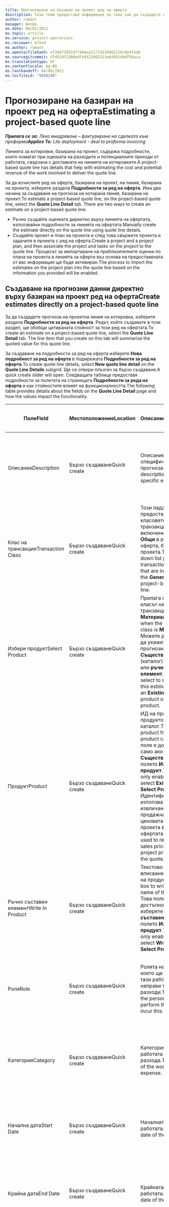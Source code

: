```yaml
---
title: Прогнозиране на базиран на проект ред на оферта
description: Тази тема предоставя информация за това как да създадете прогноза на базиран на проект ред на оферта.
author: rumant
manager: Annbe
ms.date: 04/01/2021
ms.topic: article
ms.service: project-operations
ms.reviewer: kfend
ms.author: rumant
ms.openlocfilehash: ef30df2921df7464aa2173161898121dc8e4f440
ms.sourcegitcommit: 5fd529f2308edfe9322082313e6d50146df56aca
ms.translationtype: HT
ms.contentlocale: bg-BG
ms.lasthandoff: 04/06/2021
ms.locfileid: "5858190"
---
```

# <a name="estimating-a-project-based-quote-line"></a><span data-ttu-id="7e9e0-103">Прогнозиране на базиран на проект ред на оферта</span><span class="sxs-lookup"><span data-stu-id="7e9e0-103">Estimating a project-based quote line</span></span>

<span data-ttu-id="7e9e0-104">_**Прилага се за:** Леко внедряване – фактуриране на сделката към проформа_</span><span class="sxs-lookup"><span data-stu-id="7e9e0-104">_**Applies To:** Lite deployment - deal to proforma invoicing_</span></span>

<span data-ttu-id="7e9e0-105">Линията за котировки, базирана на проект, съдържа подробности, които помагат при оценката на разходите и потенциалните приходи от работата, свързана с доставката на линията на котировките.</span><span class="sxs-lookup"><span data-stu-id="7e9e0-105">A project-based quote line has details that help with estimating the cost and potential revenue of the work involved to deliver the quote line.</span></span>

<span data-ttu-id="7e9e0-106">За да изчислите ред на оферта, базирана на проект, на линия, базирана на проекта, изберете раздела **Подробности за ред на оферта**. Има два начина за създаване на прогноза на котирана линия, базирана на проект:</span><span class="sxs-lookup"><span data-stu-id="7e9e0-106">To estimate a project-based quote line, on the project-based quote line, select the **Quote Line Detail** tab. There are two ways to create an estimate on a project-based quote line:</span></span>

- <span data-ttu-id="7e9e0-107">Ръчно създайте оценката директно върху линията на офертата, използвайки подробности за линията на офертата.</span><span class="sxs-lookup"><span data-stu-id="7e9e0-107">Manually create the estimate directly on the quote line using quote line details.</span></span> 
- <span data-ttu-id="7e9e0-108">Създайте проект и план на проекта и след това свържете проекта и задачите в проекта с ред на оферта.</span><span class="sxs-lookup"><span data-stu-id="7e9e0-108">Create a project and a project plan, and then associate the project and tasks on the project to the quote line.</span></span> <span data-ttu-id="7e9e0-109">Процесът за импортиране на приблизителните оценки по плана на проекта в линията за оферти въз основа на предоставената от вас информация ще бъде активиран.</span><span class="sxs-lookup"><span data-stu-id="7e9e0-109">The process to import the estimates on the project plan into the quote line based on the information you provided will be enabled.</span></span>

## <a name="create-estimates-directly-on-a-project-based-quote-line"></a><span data-ttu-id="7e9e0-110">Създаване на прогнозни данни директно върху базиран на проект ред на оферта</span><span class="sxs-lookup"><span data-stu-id="7e9e0-110">Create estimates directly on a project-based quote line</span></span>

<span data-ttu-id="7e9e0-111">За да създадете прогноза на проектна линия на котировка, изберете раздела **Подробности за ред на оферта**. Редът, който създавате в този раздел, ще обобщи цитираната стойност за този ред на офертата.</span><span class="sxs-lookup"><span data-stu-id="7e9e0-111">To create an estimate on a project-based quote line, select the **Quote Line Detail** tab. The line item that you create on this tab will summarize the quoted value for this quote line.</span></span> 

<span data-ttu-id="7e9e0-112">За създаване на подробности за ред на оферта изберете **Нова подробност за ред на оферта** в подмрежата **Подробности за ред на оферта**.</span><span class="sxs-lookup"><span data-stu-id="7e9e0-112">To create quote line details, select **New quote line detail** on the **Quote Line Details** subgrid.</span></span> <span data-ttu-id="7e9e0-113">Ще се отвори плъзгач за бързо създаване.</span><span class="sxs-lookup"><span data-stu-id="7e9e0-113">A quick create slider will open.</span></span> <span data-ttu-id="7e9e0-114">Следващата таблица предоставя подробности за полетата на страницата **Подробности за реда на оферта** и как стойностите влияят на функционалността.</span><span class="sxs-lookup"><span data-stu-id="7e9e0-114">The following table provides details about the fields on the **Quote Line Detail** page and how the values impact the functionality.</span></span>

| <span data-ttu-id="7e9e0-115">**Поле**</span><span class="sxs-lookup"><span data-stu-id="7e9e0-115">**Field**</span></span> | <span data-ttu-id="7e9e0-116">**Местоположение**</span><span class="sxs-lookup"><span data-stu-id="7e9e0-116">**Location**</span></span> | <span data-ttu-id="7e9e0-117">**Описание**</span><span class="sxs-lookup"><span data-stu-id="7e9e0-117">**Description**</span></span> | <span data-ttu-id="7e9e0-118">**Въздействие надолу по течението**</span><span class="sxs-lookup"><span data-stu-id="7e9e0-118">**Downstream impact**</span></span> |
| --- | --- | --- | --- |
| <span data-ttu-id="7e9e0-119">Описание</span><span class="sxs-lookup"><span data-stu-id="7e9e0-119">Description</span></span> | <span data-ttu-id="7e9e0-120">Бързо създаване</span><span class="sxs-lookup"><span data-stu-id="7e9e0-120">Quick create</span></span> | <span data-ttu-id="7e9e0-121">Описание на специфична прогноза.</span><span class="sxs-lookup"><span data-stu-id="7e9e0-121">A description of the specific estimate.</span></span> | <span data-ttu-id="7e9e0-122">Тази стойност по подразбиране е свързана с подробности за котировката за цена, която се създава автоматично.</span><span class="sxs-lookup"><span data-stu-id="7e9e0-122">This value defaults to the related quote line detail for cost that is automatically created.</span></span> |
| <span data-ttu-id="7e9e0-123">Клас на трансакция</span><span class="sxs-lookup"><span data-stu-id="7e9e0-123">Transaction Class</span></span> | <span data-ttu-id="7e9e0-124">Бързо създаване</span><span class="sxs-lookup"><span data-stu-id="7e9e0-124">Quick create</span></span> | <span data-ttu-id="7e9e0-125">Този падащ списък предоставя класовете транзакции, които са включени в раздела **Общи** в реда на оферта, базиран на проекта.</span><span class="sxs-lookup"><span data-stu-id="7e9e0-125">This drop-down list provides the transaction classes that are included on the **General** tab of the project-based quote line.</span></span>  | <span data-ttu-id="7e9e0-126">Тази стойност по подразбиране е свързана с подробности за котировката за цена, която се създава автоматично.</span><span class="sxs-lookup"><span data-stu-id="7e9e0-126">This value defaults to the related quote line detail for cost that is automatically created.</span></span> |
| <span data-ttu-id="7e9e0-127">Избери продукт</span><span class="sxs-lookup"><span data-stu-id="7e9e0-127">Select Product</span></span> | <span data-ttu-id="7e9e0-128">Бързо създаване</span><span class="sxs-lookup"><span data-stu-id="7e9e0-128">Quick create</span></span> | <span data-ttu-id="7e9e0-129">Прилага се, когато класът на транзакцията е **Материал**.</span><span class="sxs-lookup"><span data-stu-id="7e9e0-129">Applies when the transaction class is **Material**.</span></span> <span data-ttu-id="7e9e0-130">Можете да изберете да укажете, че тази прогнозна линия е за **Съществуващ** (каталог) продукт или **ръчно съставен елемент**.</span><span class="sxs-lookup"><span data-stu-id="7e9e0-130">You can select to specify that this estimate line is for an **Existing** (catalog) product or a **Write In** product.</span></span> | <span data-ttu-id="7e9e0-131">Тази стойност по подразбиране е свързана с подробности за котировката за цена, която се създава автоматично.</span><span class="sxs-lookup"><span data-stu-id="7e9e0-131">This value defaults to the related quote line detail for cost that is automatically created.</span></span> |
| <span data-ttu-id="7e9e0-132">Продукт</span><span class="sxs-lookup"><span data-stu-id="7e9e0-132">Product</span></span> | <span data-ttu-id="7e9e0-133">Бързо създаване</span><span class="sxs-lookup"><span data-stu-id="7e9e0-133">Quick create</span></span> | <span data-ttu-id="7e9e0-134">ИД на продукта от продуктовия каталог.</span><span class="sxs-lookup"><span data-stu-id="7e9e0-134">The ID of the product from the product catalog.</span></span> <span data-ttu-id="7e9e0-135">Това поле е достъпно само ако изберете **Съществуващ** в полето **Изберете продукт**.</span><span class="sxs-lookup"><span data-stu-id="7e9e0-135">This field is only enabled if you select **Existing** in the **Select Product** field.</span></span> <span data-ttu-id="7e9e0-136">Идентификаторът се използва за извличане на продажната цена от ценовата листа на проекта в офертата.</span><span class="sxs-lookup"><span data-stu-id="7e9e0-136">The ID is used to retrieve the sales price from the project price list on the quote.</span></span> | <span data-ttu-id="7e9e0-137">Тази стойност по подразбиране е свързана с подробности за котировката за цена, която се създава автоматично.</span><span class="sxs-lookup"><span data-stu-id="7e9e0-137">This value defaults to the related quote line detail for cost that is automatically created.</span></span> |
| <span data-ttu-id="7e9e0-138">Ръчно съставен елемент</span><span class="sxs-lookup"><span data-stu-id="7e9e0-138">Write In Product</span></span> | <span data-ttu-id="7e9e0-139">Бързо създаване</span><span class="sxs-lookup"><span data-stu-id="7e9e0-139">Quick create</span></span> | <span data-ttu-id="7e9e0-140">Текстово поле за вписване на името на продукта.</span><span class="sxs-lookup"><span data-stu-id="7e9e0-140">A text box to write in the name of the product.</span></span> <span data-ttu-id="7e9e0-141">Това поле е достъпно само ако изберете **ръчно съставен елемент** в полето **Изберете продукт**.</span><span class="sxs-lookup"><span data-stu-id="7e9e0-141">This field is only enabled if you select **Write In** in the **Select Product** field.</span></span>| <span data-ttu-id="7e9e0-142">Тази стойност по подразбиране е свързана с подробности за котировката за цена, която се създава автоматично.</span><span class="sxs-lookup"><span data-stu-id="7e9e0-142">This value defaults to the related quote line detail for cost that is automatically created.</span></span> |
| <span data-ttu-id="7e9e0-143">Роля</span><span class="sxs-lookup"><span data-stu-id="7e9e0-143">Role</span></span> | <span data-ttu-id="7e9e0-144">Бързо създаване</span><span class="sxs-lookup"><span data-stu-id="7e9e0-144">Quick create</span></span> | <span data-ttu-id="7e9e0-145">Ролята на лицето, което ще извърши тази работа или ще направи тези разходи.</span><span class="sxs-lookup"><span data-stu-id="7e9e0-145">The role of the person that will perform this work or incur this expense.</span></span> | <span data-ttu-id="7e9e0-146">Тази стойност по подразбиране е свързана с подробности за котировката за цена, която се създава автоматично.</span><span class="sxs-lookup"><span data-stu-id="7e9e0-146">This value defaults to the related quote line detail for cost that is automatically created.</span></span> |
| <span data-ttu-id="7e9e0-147">Категория</span><span class="sxs-lookup"><span data-stu-id="7e9e0-147">Category</span></span> | <span data-ttu-id="7e9e0-148">Бързо създаване</span><span class="sxs-lookup"><span data-stu-id="7e9e0-148">Quick create</span></span> | <span data-ttu-id="7e9e0-149">Категорията на работата или разхода.</span><span class="sxs-lookup"><span data-stu-id="7e9e0-149">The category of the work or expense.</span></span> | <span data-ttu-id="7e9e0-150">Тази стойност по подразбиране е свързана с подробности за котировката за цена, която се създава автоматично.</span><span class="sxs-lookup"><span data-stu-id="7e9e0-150">This value defaults to the related quote line detail for cost that is automatically created.</span></span> |
| <span data-ttu-id="7e9e0-151">Начална дата</span><span class="sxs-lookup"><span data-stu-id="7e9e0-151">Start Date</span></span> | <span data-ttu-id="7e9e0-152">Бързо създаване</span><span class="sxs-lookup"><span data-stu-id="7e9e0-152">Quick create</span></span> | <span data-ttu-id="7e9e0-153">Началната дата на работата.</span><span class="sxs-lookup"><span data-stu-id="7e9e0-153">The start date of the work.</span></span> | <span data-ttu-id="7e9e0-154">Това поле се задава по подразбиране на подробности за котировката за цена, която се създава автоматично.</span><span class="sxs-lookup"><span data-stu-id="7e9e0-154">This field defaults to the quote line detail for cost that is automatically created.</span></span> |
| <span data-ttu-id="7e9e0-155">Крайна дата</span><span class="sxs-lookup"><span data-stu-id="7e9e0-155">End Date</span></span> | <span data-ttu-id="7e9e0-156">Бързо създаване</span><span class="sxs-lookup"><span data-stu-id="7e9e0-156">Quick create</span></span> | <span data-ttu-id="7e9e0-157">Крайната дата на работата.</span><span class="sxs-lookup"><span data-stu-id="7e9e0-157">The end date of the work.</span></span> | <span data-ttu-id="7e9e0-158">Това поле се задава по подразбиране на подробности за котировката за цена, която се създава автоматично.</span><span class="sxs-lookup"><span data-stu-id="7e9e0-158">This field defaults to the quote line detail for cost that is automatically created.</span></span> |
| <span data-ttu-id="7e9e0-159">Ресурсна единица</span><span class="sxs-lookup"><span data-stu-id="7e9e0-159">Resourcing Unit</span></span> | <span data-ttu-id="7e9e0-160">Бързо създаване</span><span class="sxs-lookup"><span data-stu-id="7e9e0-160">Quick create</span></span> | <span data-ttu-id="7e9e0-161">Ресурсното звено, което начислява тези разходи и предоставя ресурса за работа по него.</span><span class="sxs-lookup"><span data-stu-id="7e9e0-161">The resourcing unit that will incur this cost and provide the resource to work on it.</span></span> | <span data-ttu-id="7e9e0-162">Тази стойност се задава по подразбиране на свързана подробност на ред на оферта за разход, която се създава автоматично и се използва при извличането на себестойност.</span><span class="sxs-lookup"><span data-stu-id="7e9e0-162">This value defaults to the related quote line detail for cost that is automatically created and used in the cost price retrieval.</span></span> |
| <span data-ttu-id="7e9e0-163">График на единици</span><span class="sxs-lookup"><span data-stu-id="7e9e0-163">Unit schedule</span></span> | <span data-ttu-id="7e9e0-164">Бързо създаване</span><span class="sxs-lookup"><span data-stu-id="7e9e0-164">Quick create</span></span> | <span data-ttu-id="7e9e0-165">Опаковъчната единица на работа, продукт или разход.</span><span class="sxs-lookup"><span data-stu-id="7e9e0-165">The unit group of the work, product, or expense.</span></span> <span data-ttu-id="7e9e0-166">Единиците принадлежат към график на единица или група единици.</span><span class="sxs-lookup"><span data-stu-id="7e9e0-166">Units belong to a unit schedule or a group of units.</span></span> <span data-ttu-id="7e9e0-167">Например мили и километри са единици, които принадлежат към група единици, която описва разстоянието.</span><span class="sxs-lookup"><span data-stu-id="7e9e0-167">For example, miles and kilometers are units that belong to a group of units that describes distance.</span></span> | <span data-ttu-id="7e9e0-168">Тази стойност по подразбиране е свързана с подробности за котировката за цена, която се създава автоматично.</span><span class="sxs-lookup"><span data-stu-id="7e9e0-168">This value defaults to the related quote line detail for cost that is automatically created.</span></span> |
| <span data-ttu-id="7e9e0-169">Единица</span><span class="sxs-lookup"><span data-stu-id="7e9e0-169">Unit</span></span> | <span data-ttu-id="7e9e0-170">Бързо създаване</span><span class="sxs-lookup"><span data-stu-id="7e9e0-170">Quick create</span></span> | <span data-ttu-id="7e9e0-171">Единицата за работа, продукт или разход.</span><span class="sxs-lookup"><span data-stu-id="7e9e0-171">The unit of the work, product, or expense.</span></span> | <span data-ttu-id="7e9e0-172">Тази стойност по подразбиране е свързана с подробности за котировката за цена, която се създава автоматично.</span><span class="sxs-lookup"><span data-stu-id="7e9e0-172">This value defaults to the related quote line detail for cost that is automatically created.</span></span> |
| <span data-ttu-id="7e9e0-173">Количество</span><span class="sxs-lookup"><span data-stu-id="7e9e0-173">Quantity</span></span> | <span data-ttu-id="7e9e0-174">Бързо създаване</span><span class="sxs-lookup"><span data-stu-id="7e9e0-174">Quick create</span></span> | <span data-ttu-id="7e9e0-175">Количеството на работа, продукт или разход.</span><span class="sxs-lookup"><span data-stu-id="7e9e0-175">The quantity of work, product, or expense.</span></span> | <span data-ttu-id="7e9e0-176">Тази стойност по подразбиране е свързана с подробности за котировката за цена, която се създава автоматично.</span><span class="sxs-lookup"><span data-stu-id="7e9e0-176">This value defaults to the related quote line detail for cost that is automatically created.</span></span> |
| <span data-ttu-id="7e9e0-177">Единична цена</span><span class="sxs-lookup"><span data-stu-id="7e9e0-177">Unit price</span></span> | <span data-ttu-id="7e9e0-178">Бързо създаване</span><span class="sxs-lookup"><span data-stu-id="7e9e0-178">Quick Create</span></span> |<span data-ttu-id="7e9e0-179">Честотата на фактуриране на ролята, която изпълнява работата, цената на единица на продукта или цената на продажба на продукта или категорията разход.</span><span class="sxs-lookup"><span data-stu-id="7e9e0-179">The bill rate of the role that is performing the work, the unit price of the product, or the sales price of the product or expense category.</span></span> <span data-ttu-id="7e9e0-180">Стойността по подразбиране за това поле е **Време** въз основа на комбинацията от стойности на ценовите измерения на ролевата ценова линия на ценовата листа на проекта, която е в сила за началната дата.</span><span class="sxs-lookup"><span data-stu-id="7e9e0-180">The  default for this field is **Time** based on the combination of the pricing dimension values on the role price line of the project price list that is effective for the start date.</span></span> <span data-ttu-id="7e9e0-181">За **Разходи** по подразбиране е от настройката на цената за категорията на транзакцията в ценовата листа на проекта, която е в сила за началната дата.</span><span class="sxs-lookup"><span data-stu-id="7e9e0-181">For **Expenses**, the default is from the price setup for the transaction category in the project price list that is effective for the start date.</span></span> <span data-ttu-id="7e9e0-182">Ако методът на ценообразуване за категорията на транзакцията не е цена на единица, няма подразбиране и това поле остава празно.</span><span class="sxs-lookup"><span data-stu-id="7e9e0-182">If the pricing method for the transaction category isn't price-per-unit, there is no default, and this field is left blank.</span></span> <span data-ttu-id="7e9e0-183">За продукти стойността по подразбиране се основава на ред **Елемент от ценовата листа** в ценовата листа на проекта, която е в сила за началната дата.</span><span class="sxs-lookup"><span data-stu-id="7e9e0-183">For products, the default is based on the **Price list item**  line in the project price list that is effective for the start date.</span></span>| <span data-ttu-id="7e9e0-184">Разходната норма на ролята, която изпълнява работата, цената на единица от разходната категория или единичната цена на продукта.</span><span class="sxs-lookup"><span data-stu-id="7e9e0-184">The cost rate of the role that is performing the work, the cost per unit of the expense category, or the unit cost of the product.</span></span> <span data-ttu-id="7e9e0-185">Стойността по подразбиране за това поле е **Време** въз основа на комбинацията от стойности на ценовите измерения на ролевата ценова линия на ценовата листа на проекта, която е в сила за началната дата.</span><span class="sxs-lookup"><span data-stu-id="7e9e0-185">The default for this field is **Time** based on the combination of the pricing dimension values on the role price line of the project price list that is effective for the start date.</span></span> <span data-ttu-id="7e9e0-186">За **Разходи** по подразбиране е от настройката на цената за категорията на транзакцията в ценовата листа на проекта, която е в сила за началната дата.</span><span class="sxs-lookup"><span data-stu-id="7e9e0-186">For **Expenses**, the default is from the price setup for the transaction category in the project price list that is effective for the start date.</span></span> <span data-ttu-id="7e9e0-187">Ако методът на ценообразуване за категорията на транзакцията не е цена на единица, няма подразбиране и това поле остава празно.</span><span class="sxs-lookup"><span data-stu-id="7e9e0-187">If the pricing method for the transaction category isn't price-per-unit, there is no default, and this field is left blank.</span></span> <span data-ttu-id="7e9e0-188">За продукти стойността по подразбиране се основава на ред **Елемент от ценовата листа** в ценовата листа на проекта, която е в сила за началната дата.</span><span class="sxs-lookup"><span data-stu-id="7e9e0-188">For products, the default is based on the **Price list item**  line in the project price list that is effective for the start date.</span></span>|
| <span data-ttu-id="7e9e0-189">Изчислен данък</span><span class="sxs-lookup"><span data-stu-id="7e9e0-189">Estimated Tax</span></span> | <span data-ttu-id="7e9e0-190">Бързо създаване</span><span class="sxs-lookup"><span data-stu-id="7e9e0-190">Quick create</span></span> | <span data-ttu-id="7e9e0-191">Можете ръчно да въведете прогнозния данък за тази работа или разход.</span><span class="sxs-lookup"><span data-stu-id="7e9e0-191">You can manually enter the estimated tax for this work or expense.</span></span> | <span data-ttu-id="7e9e0-192">Няма въздействие за това поле надолу по веригата.</span><span class="sxs-lookup"><span data-stu-id="7e9e0-192">There is no downstream impact for this field.</span></span> |
| <span data-ttu-id="7e9e0-193">Количество</span><span class="sxs-lookup"><span data-stu-id="7e9e0-193">Amount</span></span> | <span data-ttu-id="7e9e0-194">Бързо създаване</span><span class="sxs-lookup"><span data-stu-id="7e9e0-194">Quick create</span></span> | <span data-ttu-id="7e9e0-195">Можете ръчно да въведете информация в това поле, ако полетата **Количество** и **Цена** се оставят празни.</span><span class="sxs-lookup"><span data-stu-id="7e9e0-195">You can manually input information into this field if the **Quantity** and **Price** fields are left blank.</span></span> <span data-ttu-id="7e9e0-196">Ако тези полета не са празни, това поле става само за четене и се изчислява като (Количество \* Единична цена) + Данък.</span><span class="sxs-lookup"><span data-stu-id="7e9e0-196">If these fields are not blank, this field becomes read only and is calculated as (Quantity \* Unit price) + Tax.</span></span> | <span data-ttu-id="7e9e0-197">Няма въздействие за това поле надолу по веригата.</span><span class="sxs-lookup"><span data-stu-id="7e9e0-197">There is no downstream impact for this field.</span></span> |


## <a name="update-prices-on-quote-line-details"></a><span data-ttu-id="7e9e0-198">Актуализирайте цените на детайлите на офертата</span><span class="sxs-lookup"><span data-stu-id="7e9e0-198">Update prices on quote line details</span></span>

<span data-ttu-id="7e9e0-199">Ако сте променили цените в ценовата листа на проекта, която е приложена към офертата, или в ценовата листа на възложителя, можете да изберете страницата **Преизчислете** на **Оферта**, за да опресните цените в подробностите за отделните оферти, за да отразят тази промяна.</span><span class="sxs-lookup"><span data-stu-id="7e9e0-199">If you have changed prices on the project price list that is attached to the quote, or on the cost price list of the contracting unit, you can select **Recalculate** on the **Quote** page to refresh the prices on the individual quote line details to reflect this change.</span></span> <span data-ttu-id="7e9e0-200">Когато изберете **Преизчислете**, се появява предупреждение, което ви информира, че цените на детайлите на котировъчната линия за всички редове на котировките на тази оферта ще бъдат нулирани.</span><span class="sxs-lookup"><span data-stu-id="7e9e0-200">When you select **Recalculate**, a warning appears that informs you that prices on quote line details for all quote lines on this quote will be reset.</span></span> <span data-ttu-id="7e9e0-201">Изберете **Да**, за да опресните цените както за продажби, така и за подробности за ценовата линия.</span><span class="sxs-lookup"><span data-stu-id="7e9e0-201">Select **Yes** to refresh prices for both sales and cost quote line details.</span></span>

## <a name="access-quote-line-details-for-cost"></a><span data-ttu-id="7e9e0-202">Достъп до подробности за цената на цената</span><span class="sxs-lookup"><span data-stu-id="7e9e0-202">Access quote line details for cost</span></span>

<span data-ttu-id="7e9e0-203">В раздела **Подробности за ред на оферта** изберете ред в мрежата, за да позволите някои действия в лентата с инструменти на подмрежата.</span><span class="sxs-lookup"><span data-stu-id="7e9e0-203">On the **Quote Line Details** tab, select a row in the grid to enable some actions on the toolbar of the subgrid.</span></span> <span data-ttu-id="7e9e0-204">Първото действие в лентата с инструменти на подмрежата, когато е избрана подробност за ред на оферта, е **Отваряне на подробности за разход**.</span><span class="sxs-lookup"><span data-stu-id="7e9e0-204">The first action on the subgrid tool bar when a quote line detail is selected is **Open Cost Detail**.</span></span> <span data-ttu-id="7e9e0-205">Изберете **Отворете подробности за разходите**, за да видите съответната разходна норма и сумата за този ред на офертите.</span><span class="sxs-lookup"><span data-stu-id="7e9e0-205">Select **Open Cost Detail** to see the related cost rate and amount for this quote line.</span></span>

> [!NOTE]
> <span data-ttu-id="7e9e0-206">Промяната на ресурсната единица, количество, дати, роля или категория в детайлите на ред на оферта за разходи ще промени съответните стойности в детайлите на ред на оферта за продажби.</span><span class="sxs-lookup"><span data-stu-id="7e9e0-206">Changing the resourcing unit, quantity, dates, role, or category values on the quote line detail for cost will change the corresponding values on the quote line details for sales.</span></span>
## <a name="currency-on-quote-line-details-for-cost-and-sales"></a><span data-ttu-id="7e9e0-207">Подробности за валутата на котировъчния ред за разходи и продажби</span><span class="sxs-lookup"><span data-stu-id="7e9e0-207">Currency on quote line details for cost and sales</span></span>

<span data-ttu-id="7e9e0-208">Валута в детайла на ред на оферта за стойности по подразбиране за продажби от ценовата листа на проекта, която е в сила за началната дата на детайла на реда на оферта.</span><span class="sxs-lookup"><span data-stu-id="7e9e0-208">Currency on the quote line detail for sales defaults from the project price list that is effective for the start date of the quote line detail.</span></span>

<span data-ttu-id="7e9e0-209">Валута в детайла на ред на оферта за стойности по подразбиране за разходи от ценовата листа на договарящата се единица на офертата, която е в сила за началната дата на детайла на реда на оферта за разход.</span><span class="sxs-lookup"><span data-stu-id="7e9e0-209">Currency on the quote line detail for cost defaults from the price list of the contracting unit of the quote that is effective for the start date of the quote line detail for cost.</span></span>

<span data-ttu-id="7e9e0-210">Изчисленията на рентабилността преобразуват сумата в детайлите на котировката за разходите и продажбите в основната валута на средата, за да се отчете общият очакван марж на котировката.</span><span class="sxs-lookup"><span data-stu-id="7e9e0-210">Profitability calculations convert the amount on quote line details for cost and sales into the base currency of the environment to report the overall estimated margin on the quote.</span></span>

> <span data-ttu-id="7e9e0-211">[!ЗАБЕЛЕЖКА</span><span class="sxs-lookup"><span data-stu-id="7e9e0-211">[!NOTE</span></span>
> > <span data-ttu-id="7e9e0-212">Грешки при закръгляване на валута и променени маржове може да възникнат поради липсата на валидни обменни курсове за датата.</span><span class="sxs-lookup"><span data-stu-id="7e9e0-212">Currency rounding errors and changed margins could occur because of the lack of date effective exchange rates.</span></span> <span data-ttu-id="7e9e0-213">Използвайте тези изчисления само за договори по проект, тъй като това са приблизителни стойности и не са действителни законови или други отчети, които изискват по-висока точност на закръгляването и осъзнаване на ефективността на датата за обменните курсове.</span><span class="sxs-lookup"><span data-stu-id="7e9e0-213">Use these calculations only on project contracts as these are approximations and are not for actual statutory or other reporting that requires higher precision of rounding and awareness of date effectivity for exchange rates.</span></span>


[!INCLUDE[footer-include](../../includes/footer-banner.md)]
